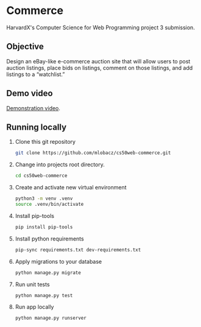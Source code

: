 # Commerce

HarvardX's Computer Science for Web Programming project 3 submission.

## Objective

Design an eBay-like e-commerce auction site that will allow users to post auction listings, place bids on listings, comment on those listings, and add listings to a “watchlist.”

## Demo video

[Demonstration video](https://youtu.be/-ePw6nPtAVQ).

## Running locally

1. Clone this git repository

    ```bash
    git clone https://github.com/mlobacz/cs50web-commerce.git
    ```

2. Change into projects root directory.

    ```bash
    cd cs50web-commerce
    ```

3. Create and activate new virtual environment

    ```bash
    python3 -m venv .venv
    source .venv/bin/activate
    ```

4. Install pip-tools

    ```bash
    pip install pip-tools
    ```

5. Install python requirements

    ```bash
    pip-sync requirements.txt dev-requirements.txt
    ```

6. Apply migrations to your database

    ```bash
    python manage.py migrate
    ```

7. Run unit tests

    ```bash
    python manage.py test
    ```

8. Run app locally

    ```bash
    python manage.py runserver
    ```
